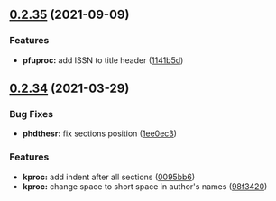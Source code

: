 ## [0.2.35](https://github.com/yamadharma/kermit/compare/v0.2.34...v0.2.35) (2021-09-09)


### Features

* **pfuproc:** add ISSN to title header ([1141b5d](https://github.com/yamadharma/kermit/commit/1141b5db414cb17b8dceb16bb0fd81c5bb557d4a))



## [0.2.34](https://github.com/yamadharma/kermit/compare/v0.2.33...v0.2.34) (2021-03-29)


### Bug Fixes

* **phdthesr:** fix sections position ([1ee0ec3](https://github.com/yamadharma/kermit/commit/1ee0ec3628b9929a80fcdbb944f4e861def2b048))


### Features

* **kproc:** add indent after all sections ([0095bb6](https://github.com/yamadharma/kermit/commit/0095bb66dfd2cef245359f34283d059f6e895580))
* **kproc:** change space to short space in author's names ([98f3420](https://github.com/yamadharma/kermit/commit/98f3420d9bd0c08d00631812b7a30c6642502348))




